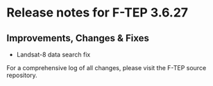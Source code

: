 # Release notes for F-TEP 3.6.27

## Improvements, Changes &amp; Fixes

* Landsat-8 data search fix
 
For a comprehensive log of all changes, please visit the F-TEP source
repository.
